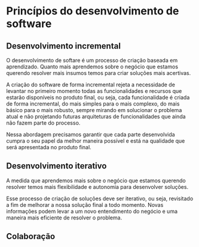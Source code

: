 # Princípios do desenvolvimento de software

## Desenvolvimento incremental

O desenvolvimento de softare é um processo de criação baseada em aprendizado. Quanto mais aprendemos sobre o negócio que estamos querendo resolver mais insumos temos para criar soluções mais acertivas.

A criação do software de forma incremental rejeta a necessidade de levantar no primeiro momento todas as funcionalidades e recursos que estarão disponíveis no produto final, ou seja, cada funcionalidade é criada de forma incremental, do mais simples para o mais complexo, do mais básico para o mais robusto, sempre mirando em solucionar o problema atual e não projetando futuras arquiteturas de funcionalidades que ainda não fazem parte do processo.

Nessa abordagem precisamos garantir que cada parte desenvolvida cumpra o seu papel da melhor maneira possível e está na qualidade que será apresentada no produto final.

## Desenvolvimento iterativo

A medida que aprendemos mais sobre o negócio que estamos querendo resolver temos mais flexibilidade e autonomia para desenvolver soluções.

Esse processo de criação de soluções deve ser iterativo, ou seja, revisitado a fim de melhorar a nossa solução final a todo momento. Novas informações podem levar a um novo entendimento do negócio e uma maneira mais eficiente de resolver o problema.

## Colaboração
